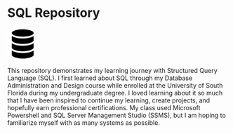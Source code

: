# SQL Repository
<picture>
  <source srcset="SQL-icon-white.svg" media="(prefers-color-scheme: light)">
  <img src="SQL-icon-black.svg" width="70" alt="Your logo description">
</picture>



This repository demonstrates my learning journey with Structured Query Language (SQL). I first learned about SQL through my Database Administration and Design course while enrolled at the University of South Florida during my undergraduate degree. I loved learning about it so much that I have been inspired to continue my learning, create projects, and hopefully earn professional certifications. My class used Microsoft Powershell and SQL Server Management Studio (SSMS), but I am hoping to familiarize myself with as many systems as possible.
